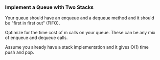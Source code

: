 ### Implement a Queue with Two Stacks

Your queue should have an enqueue and a dequeue method and it should be "first in first out" (FIFO).

Optimize for the time cost of m calls on your queue. These can be any mix of enqueue and dequeue calls.

Assume you already have a stack implementation and it gives O(1) time push and pop.
